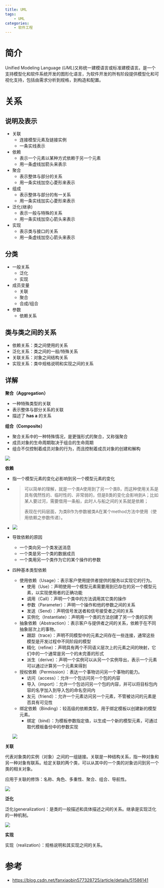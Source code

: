 ```yaml
---
title: UML
tags:
	- UML
categories:
	- 软件工程
---
```


# 简介

Unified Modeling Language (*UML*)又称统一建模语言或标准建模语言。是一个支持模型化和软件系统开发的图形化语言，为软件开发的所有阶段提供模型化和可视化支持，包括由需求分析到规格，到构造和配置。

# 关系

## 说明及表示

- 关联
  - 连接模型元素及链接实例
  - 一条实线表示
- 依赖
  - 表示一个元素以某种方式依赖于另一个元素
  - 用一条虚线加箭头来表示
- 聚合
  - 表示整体与部分的关系
  - 用一条实线加空心菱形来表示
- 组成
  - 表示整体与部分的有一关系
  - 用一条实线加实心菱形来表示
- 泛化(继承)
  - 表示一般与特殊的关系
  - 用一条实线加空心箭头来表示
- 实现
  - 表示类与接口的关系
  - 用一条虚线加空心箭头来表示

## 分类

- 一般关系
  - 泛化
  - 实现
- 成员变量
  - 关联
  - 聚合
  - 合成/组合
- 参数
  - 依赖关系

## 类与类之间的关系

- 依赖关系：类之间使用的关系
- 泛化关系：类之间的一般/特殊关系
- 关联关系：对象之间结构关系
- 实现关系：类中规格说明和实现之间的关系

## 详解

**聚合（Aggregation）**

- 一种特殊类型的关联
- 表示整体与部分关系的关联
- 描述了 **has a** 的关系

**组合（Composite）**

- 聚合关系中的一种特殊情况，是更强形式的聚合，又称强聚合
- 成员对象的生命周期取决于组合的生命周期
- 组合不仅控制着成员对象的行为，而且控制着成员对象的创建和解构

![](imgs/01.png)

**依赖**

- 指一个模型元素的变化必影响到另一个模型元素的变化

- > 可以简单的理解，就是一个类A使用到了另一个类B，而这种使用关系是具有偶然性的、临时性的、非常弱的，但是B类的变化会影响到A；比如某人要过河，需要借用一条船，此时人与船之间的关系就是依赖；
  >
  > 表现在代码层面，为类B作为参数被类A在某个method方法中使用（使用依赖之参数传递）。

- ![](imgs/02.png)

- 导致依赖的原因

  - 一个类向另一个类发送消息
  - 一个类是另一个类的数据成员
  - 一个类用另一个类作为它的某个操作的参数

- 四种基本类型依赖

  - 使用依赖（Usage）：表示客户使用提供者提供的服务以实现它的行为。
    - 使用（Use）：声明使用一个模型元素需要用到已存在的另一个模型元素，以实现使用者的正确功能
    - 调用（Call）：声明一个类中的方法调用其它类的操作
    - 参数（Parameter）：声明一个操作和他的参数之间的关系
    - 发送（Send）：声明信号发送者和信号接受者之间的关系
    - 实例化（Instantiate）：声明用一个类的方法创建了另一个类的实例
  - 抽象依赖（Abstraction）：表示客户与提供者之间的关系，依赖于在不同抽象层次上的事物。
    - 跟踪（trace）：声明不同模型中的元素之间存在一些连接，通常这些模型是开发过程中不同阶段的模型
    - 精化（refine）：声明具有两个不同语义层次上的元素之间的映射，它们中的一个通常是另一个的未完善的形式
    - 派生（derive）：声明一个实例可以从另一个实例导出，表示一个元素可以通过计算另一个元素来得到
  - 授权依赖（Permission）：表达一个事物访问另一个事物的能力。
    - 访问（access）：允许一个包访问另一个包的内容
    - 导入（import）：允许一个包访问另一个包的内容，并可以将目标包内容的名字加入到导入包的命名空间内
    - 友元（friend）：允许一个元素访问另一个元素，不管被访问的元素是否具有可见性
  - 绑定依赖（Binding）：较高级的依赖类型，用于绑定模板以创建新的模型元素。
    - 绑定（bind）：为模板参数指定值，以生成一个新的模型元素，可通过取代模板备份中的参数实现

  ![](imgs/03.png)

**关联**

代表对象类的实例（对象）之间的一组链接。关联是一种结构关系，指一种对象和另一种对象有联系。给定关联的两个类，可以从其中的一个类的对象访问到另一个类的相关对象。

应用于关联的修饰：名称、角色、多重性、聚合、组合、导航性。

![](imgs/04.png)

**泛化**

泛化(generalization)：是类的一般描述和具体描述之间的关系。继承是实现泛化的一种机制。

![](imgs/05.png)

**实现**

实现（realization）：规格说明和其实现之间的关系。

# 参考

- https://blog.csdn.net/fanxiaobin577328725/article/details/51586141